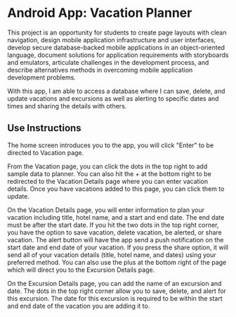 # Android App: Vacation Planner

This project is an opportunity for students to create page layouts with clean navigation, design mobile application infrastructure and user interfaces,
develop secure database-backed mobile applications in an object-oriented language, document solutions for application requirements with storyboards and emulators,
articulate challenges in the development process, and describe alternatives methods in overcoming mobile application development problems.

With this app, I am able to access a database where I can save, delete, and update vacations and excursions as well as alerting to specific dates and times and sharing the details with others. 

## Use Instructions
The home screen introduces you to the app, you will click "Enter" to be directed to Vacation page.

From the Vacation page, you can click the dots in the top right to add sample data to planner. You can also hit the + at the bottom right to be redirected to the Vacation Details page
where you can enter vacation details. Once you have vacations added to this page, you can click them to update.

On the Vacation Details page, you will enter information to plan your vacation including title, hotel name, and a start and end date. The end date must be after the start date. If you 
hit the two dots in the top right corner, you have the option to save vacation, delete vacation, be alerted, or share vacation. The alert button will have the app send a push notification
on the start date and end date of your vacation. If you press the share option, it will send all of your vacation details (title, hotel name, and dates) using your preferred method.
You can also use the plus at the bottom right of the page which will direct you to the Excursion Details page.

On the Excursion Details page, you can add the name of an excursion and date. The dots in the top right corner allow you to save, delete, and alert for this excursion. The date for this
excursion is required to be within the start and end date of the vacation you are adding it to. 
